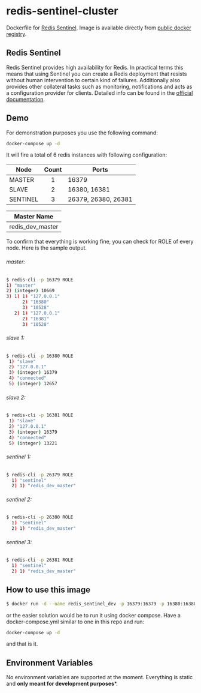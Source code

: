 # redis-sentinel-cluster

Dockerfile for [Redis Sentinel](http://redis.io/topics/sentinel). Image is available directly from [public docker registry](https://hub.docker.com/r/integration1taskworld/redis-sentinel-cluster/).

## Redis Sentinel

Redis Sentinel provides high availability for Redis. In practical terms this means that using Sentinel you can create a Redis deployment that resists without human intervention to certain kind of failures.
Additionally also provides other collateral tasks such as monitoring, notifications and acts as a configuration provider for clients. Detailed info can be found in the [official documentation](http://redis.io/documentation).

## Demo

For demonstration purposes you use the following command:

```sh
docker-compose up -d
```
It will fire a total of 6 redis instances with following configuration:

| Node|Count|Ports|
|---|:---:|---|
|MASTER|1|16379|
|SLAVE|2|16380, 16381|
|SENTINEL|3|26379, 26380, 26381|

|Master Name|
|:---:|
|redis_dev_master|

To confirm that everything is working fine, you can check for ROLE of every node. Here is the sample output.

###### master:
```sh
$ redis-cli -p 16379 ROLE
1) "master"
2) (integer) 10669
3) 1) 1) "127.0.0.1"
      2) "16380"
      3) "10528"
   2) 1) "127.0.0.1"
      2) "16381"
      3) "10528"
```

###### slave 1:
```sh
$ redis-cli -p 16380 ROLE
 1) "slave"
 2) "127.0.0.1"
 3) (integer) 16379
 4) "connected"
 5) (integer) 12657
```

###### slave 2:
```sh
$ redis-cli -p 16381 ROLE
 1) "slave"
 2) "127.0.0.1"
 3) (integer) 16379
 4) "connected"
 5) (integer) 13221
```

###### sentinel 1:

```sh
$ redis-cli -p 26379 ROLE
  1) "sentinel"
  2) 1) "redis_dev_master"
```

###### sentinel 2:

```sh
$ redis-cli -p 26380 ROLE
  1) "sentinel"
  2) 1) "redis_dev_master"
```

###### sentinel 3:

```sh
$ redis-cli -p 26381 ROLE
  1) "sentinel"
  2) 1) "redis_dev_master"
```

## How to use this image

```sh
$ docker run -d --name redis_sentinel_dev -p 16379:16379 -p 16380:16380 -p 16381:16381 -p 26379:26379 -p 26380:26380 -p 26381:26381 integration1taskworld/redis-sentinel-cluster
```

or the easier solution would be to run it using docker compose. Have a docker-compose.yml similar to one in this repo and run:

```sh
docker-compose up -d
```

and that is it.

## Environment Variables

No environment variables are supported at the moment. Everything is static and **only meant for development purposes***.
